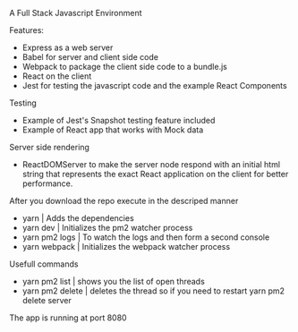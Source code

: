 A Full Stack Javascript Environment

Features:
- Express as a web server
- Babel for server and client side code
- Webpack to package the client side code to a bundle.js
- React on the client
- Jest for testing the javascript code and the example React Components

Testing
- Example of Jest's Snapshot testing feature included
- Example of React app that works with Mock data

Server side rendering
- ReactDOMServer to make the server node respond with an initial html string that represents the exact React application on the client for better performance.

After you download the repo execute in the descriped manner
- yarn | Adds the dependencies
- yarn dev | Initializes the pm2 watcher process
- yarn pm2 logs | To watch the logs
and then form a second console
- yarn webpack | Initializes the webpack watcher process

Usefull commands
- yarn pm2 list | shows you the list of open threads
- yarn pm2 delete <thread name> | deletes the thread
so if you need to restart yarn pm2 delete server

The app is running at port 8080
